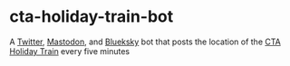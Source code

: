 # cta-holiday-train-bot
A [Twitter](https://twitter.com/cta4j), [Mastodon](https://mastodon.social/@cta4j), and [Blueksky](https://bsky.app/profile/cta4j.bsky.social) bot that posts the location of the [CTA Holiday Train](https://www.transitchicago.com/holidayfleet) every five minutes
